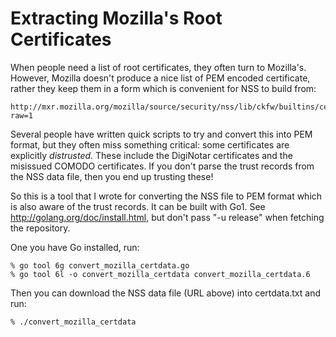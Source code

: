 Extracting Mozilla's Root Certificates
======================================

When people need a list of root certificates, they often turn to Mozilla's. However, Mozilla doesn't produce a nice list of PEM encoded certificate, rather they keep them in a form which is convenient for NSS to build from:

    http://mxr.mozilla.org/mozilla/source/security/nss/lib/ckfw/builtins/certdata.txt?raw=1

Several people have written quick scripts to try and convert this into PEM format, but they often miss something critical: some certificates are explicitly _distrusted_. These include the DigiNotar certificates and the misissued COMODO certificates. If you don't parse the trust records from the NSS data file, then you end up trusting these!

So this is a tool that I wrote for converting the NSS file to PEM format which is also aware of the trust records. It can be built with Go1. See http://golang.org/doc/install.html, but don't pass "-u release" when fetching the repository.

One you have Go installed, run:

    % go tool 6g convert_mozilla_certdata.go
    % go tool 6l -o convert_mozilla_certdata convert_mozilla_certdata.6

Then you can download the NSS data file (URL above) into certdata.txt and run:

    % ./convert_mozilla_certdata
